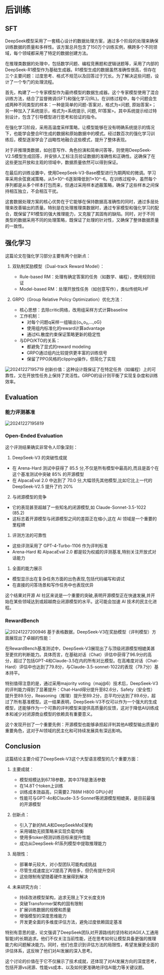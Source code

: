 # 后训练


## SFT

DeepSeek模型采用了一套精心设计的数据处理方案，通过多个阶段的处理来确保训练数据的质量和多样性。该方案总共包含了150万个训练实例，横跨多个不同领域，每个领域都采用了特定的数据创建方法。

在推理类数据的处理中，包括数学问题、编程竞赛题和逻辑谜题等，采用了内部的DeepSeek-R1模型作为基础生成器。R1模型生成的数据虽然准确性很高，但存在三个主要问题：过度思考、格式不规范以及回答过于冗长。为了解决这些问题，设计了一个专门的处理流程。

首先，构建了一个专家模型作为最终模型的数据生成器。这个专家模型使用了混合训练方法，结合了监督微调(SFT)和强化学习(RL)。在训练过程中，每个问题会生成两种不同类型的样本：一种是简单的问题-答案对，格式为<问题, 原始答案>；另一种加入了系统提示，格式为<系统提示, 问题, R1答案>。其中系统提示经过特别设计，包含了引导模型进行思考和验证的指令。

在强化学习阶段，采用高温度采样策略，让模型能够在没有明确系统提示的情况下，也能学会整合R1生成的数据和原始数据中的模式。经过数百次的强化学习训练后，模型逐渐学会了战略性地融合这些模式，提升了整体表现。

对于非推理类数据，如创意写作、角色扮演和简单问答等，则使用DeepSeek-V2.5模型生成回答，并安排人工标注员验证数据的准确性和正确性。这确保了在这些更加开放和主观的领域中，数据质量依然可以得到保证。

在最后的训练设置中，使用DeepSeek-V3-Base模型进行为期两轮的微调。学习率采用余弦衰减策略，从5×10^-6逐渐降低到1×10^-6。在训练过程中，虽然每个序列都是从多个样本打包而来，但通过采用样本遮蔽策略，确保了这些样本之间保持相互独立，不会相互干扰。

这套数据处理方案的核心优势在于它能够在保持数据高准确性的同时，通过多层处理来改善输出的质量。特别是在处理推理类数据时，通过专家模型和强化学习的配合，既保留了R1模型的强大推理能力，又克服了其固有的缺陷。同时，对于不同类型的数据采用不同的处理策略，既保证了处理的针对性，又确保了整体数据质量的一致性。

## 强化学习

这篇论文在强化学习部分主要有两个创新点：

1. 双轨制奖励模型（Dual-track Reward Model）：
   - Rule-based RM：处理有确定答案的任务（如数学、编程），使用规则验证
   - Model-based RM：处理开放性任务（如创意写作），类似传统RLHF
   
2. GRPO（Group Relative Policy Optimization）优化方法：
   - 核心思想：去除critic网络，改用组采样方式计算baseline
   - 工作机制：
     - 对每个问题q采样一组输出{o₁,o₂,...,oG}
     - 使用组内标准化的reward计算advantage
     - 通过KL散度约束保证策略更新的稳定性
   - 与DPO/KTO的关系：
     - 都避免了显式的reward modeling
     - GRPO通过组内比较提供更丰富的训练信号
     - 保留了PPO风格的clipping操作，但简化了实现

![20241227195719](https://s2.loli.net/2024/12/27/tdysxEc8WIu4LZJ.png)
创新价值：这种设计既保证了在特定任务（如编程）上的可靠性，又在开放性任务上保持了灵活性。GRPO的设计则平衡了实现复杂度和训练效率。


## Evaluation


### 能力评测基准
![20241227195819](https://s2.loli.net/2024/12/27/83JDM2iHKjTExGg.png)


### Open-Ended Evaluation

这个评测结果确实非常令人印象深刻：

1. DeepSeek-V3 的突破性成就
- 在 Arena-Hard 测试中获得了 85.5 分,不仅是所有模型中最高的,而且是首个在这个基准测试中突破 85% 的开源模型
- 在 AlpacaEval 2.0 中达到了 70.0 分,大幅领先其他模型,比如它比上一代的 DeepSeek-V2.5 提升了约 20%

2. 与闭源模型的竞争
- 它的表现甚至超越了一些知名的闭源模型,如 Claude-Sonnet-3.5-1022 (85.2)
- 这标志着开源模型与闭源模型之间的差距正在缩小,这在 AI 领域是一个重要的里程碑

1. 评测方法的可靠性
- 这些评测采用了 GPT-4-Turbo-1106 作为评判标准
- Arena-Hard 和 AlpacaEval 2.0 都是较为权威的评测基准,特别关注开放式对话能力

1. 全面的能力展示
- 模型显示出在复杂任务方面的出色表现,包括代码编写和调试
- 在直接的问答场景和写作任务中也表现优异

这个结果对开源 AI 社区来说是一个重要的突破,表明开源模型正在快速发展,并开始在某些领域达到或超越商业闭源模型的水平。这可能会加速 AI 技术的民主化进程。


### RewardBench

![20241227200946](https://s2.loli.net/2024/12/27/HZQWbyNaPi7zfOd.png)
基于表格数据，DeepSeek-V3在奖励模型（评判模型）方面展现出了卓越的性能：

在RewardBench基准测试中，DeepSeek-V3展现出了与顶级闭源模型相媲美甚至更优的判断能力。具体而言，在基础对话（Chat）评估中获得了96.9分的高分，超过了包括GPT-4和Claude-3.5在内的所有对比模型。在高难度对话（Chat-Hard）评估中也达到了79.8分，与Claude-3.5-sonnet-1022的表现（79.7分）基本持平。

特别值得注意的是，通过采用majority voting（maj@6）技术后，DeepSeek-V3的评判能力得到了显著提升：Chat-Hard得分提升至82.6分，Safety（安全性）提升至89.5分，Reasoning（推理）提升至89.2分，总平均分达到了89.6分，超过了所有基准模型。这一结果表明，DeepSeek-V3不仅可以作为一个强大的生成模型，还能够作为一个可靠的评判模型来提供高质量的反馈，这对于降低AI训练成本和减少对闭源商业模型的依赖具有重要意义。

这个发现开创了一个重要先例：开源模型也能够承担起评判其他AI模型输出质量的重要角色，这对于AI领域的民主化和可持续发展具有深远影响。


## Conclusion


这篇结论主要介绍了DeepSeek-V3这个大型语言模型的几个重要方面：

1. 主要成就：
   - 模型规模达到67.1B参数，其中37B是激活参数
   - 在14.8T个token上训练
   - 训练成本效益高，只需要2.788M H800 GPU小时
   - 性能可与GPT-4o和Claude-3.5-Sonnet等闭源模型相媲美，是目前最强的开源模型

2. 创新点：
   - 引入了新的MLA和DeepSeekMoE架构
   - 采用辅助无损策略来实现负载均衡
   - 使用多token预测训练目标来提升性能
   - 成功从DeepSeek-R1系列模型中提取推理能力

3. 局限性：
   - 部署单元较大，对小型团队可能构成挑战
   - 尽管生成速度比V2提高了两倍多，但仍有提升空间
   - 这些限制有望随着硬件发展得到解决

4. 未来研究方向：
   - 持续改进模型架构，追求无限上下文长度支持
   - 突破Transformer架构的固有限制
   - 扩展训练数据的规模和质量
   - 增强模型的深度思维能力
   - 开发更全面的多维度评估方法，避免过度依赖固定基准

特别有意思的是，论文强调了DeepSeek团队对开源路线的坚持和对AGI(人工通用智能)的长期追求。他们不仅关注当前性能，还在思考如何让模型具备更强的推理能力和问题解决能力。同时，他们也意识到评估方法的局限性，希望发展更全面的评估体系，这反映了他们对AI发展的深入思考。

这个讨论的价值在于它不仅展示了技术成就，还体现了对AI发展方向的深度思考，包括开源vs闭源、性能vs成本、以及如何更准确地评估AI能力等关键议题。
